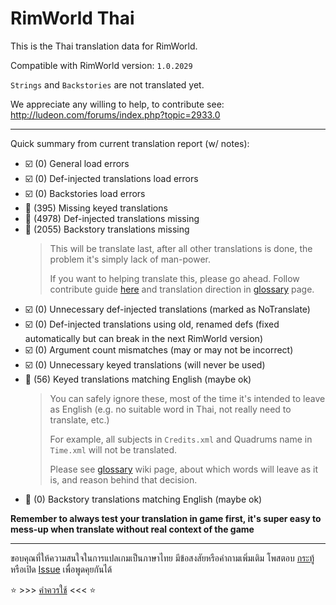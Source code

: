 # RimWorld Thai

This is the Thai translation data for RimWorld.

Compatible with RimWorld version: `1.0.2029`

`Strings` and `Backstories` are not translated yet.

We appreciate any willing to help, to contribute see: http://ludeon.com/forums/index.php?topic=2933.0

------------------------------------

Quick summary from current translation report (w/ notes):
  * :ballot_box_with_check: (0) General load errors
  * :ballot_box_with_check: (0) Def-injected translations load errors
  * :ballot_box_with_check: (0) Backstories load errors
  * :black_square_button: (395) Missing keyed translations
  * :black_square_button: (4978) Def-injected translations missing
  * :black_square_button: (2055) Backstory translations missing
    > This will be translate last, after all other translations is done, the problem it's simply lack of man-power.
    > 
    > If you want to helping translate this, please go ahead. Follow contribute guide [here](http://ludeon.com/forums/index.php?topic=2933.0) and translation direction in [glossary](https://github.com/Ludeon/RimWorld-Thai/wiki/Glossary) page.
  * :ballot_box_with_check: (0) Unnecessary def-injected translations (marked as NoTranslate)
  * :ballot_box_with_check: (0) Def-injected translations using old, renamed defs (fixed automatically but can break in the next RimWorld version)
  * :ballot_box_with_check: (0) Argument count mismatches (may or may not be incorrect)
  * :ballot_box_with_check: (0) Unnecessary keyed translations (will never be used)
  * :white_square_button: (56) Keyed translations matching English (maybe ok)
    > You can safely ignore these, most of the time it's intended to leave as English (e.g. no suitable word in Thai, not really need to translate, etc.)
    >
    > For example, all subjects in `Credits.xml` and Quadrums name in `Time.xml` will not be translated.
    >
    > Please see [glossary](https://github.com/Ludeon/RimWorld-Thai/wiki/Glossary) wiki page, about which words will leave as it is, and reason behind that decision.
  * :white_square_button: (0) Backstory translations matching English (maybe ok)

**Remember to always test your translation in game first, it's super easy to mess-up when translate without real context of the game**

------------------------------------

ขอบคุณที่ให้ความสนใจในการแปลเกมเป็นภาษาไทย มีข้อสงสัยหรือคำถามเพิ่มเติม โพสตอบ [กระทู้](https://ludeon.com/forums/index.php?topic=45589.0) หรือเปิด [Issue](https://github.com/Ludeon/RimWorld-Thai/issues) เพื่อพูดคุยกันได้

:star: >>> [คำควรใช้](https://github.com/Ludeon/RimWorld-Thai/wiki/Glossary) <<< :star: